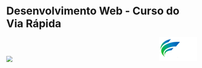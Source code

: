 # Desenvolvimento Web - Curso do Via Rápida
<img src="imagens/via-rapida.png" align="right">

<br><br><br>
<img src="cronograma.png">